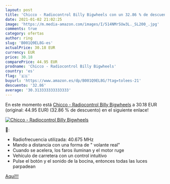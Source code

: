 ```yaml
---
layout: post
title: 'Chicco - Radiocontrol Billy Bigwheels con un 32.86 % de descuento'
date: 2021-01-02 21:02:25
image: 'https://m.media-amazon.com/images/I/514NMrSUw3L._SL200_.jpg'
comments: true
category: ofertas
author: ring
slug: 'B001Q9EL8G-es'
actualPrice: 30.18 EUR
currency: EUR
price: 30.18
comparePrice: 44.95 EUR
prodname: 'Chicco - Radiocontrol Billy Bigwheels'
country: 'es'
flag: '🇪🇸'
buyurl: 'https://www.amazon.es/dp/B001Q9EL8G/?tag=tolees-21'
descuento: '32.86'
average: '30.313333333333333'
---
```


En este momento está [Chicco - Radiocontrol Billy Bigwheels](https://www.amazon.es/dp/B001Q9EL8G/?tag=tolees-21) a 30.18 EUR (original: 44.95 EUR) (32.86 %  de descuento) en el siguiente enlace!

[![Chicco - Radiocontrol Billy Bigwheels](https://m.media-amazon.com/images/I/514NMrSUw3L._SL200_.jpg)](https://www.amazon.es/dp/B001Q9EL8G/?tag=tolees-21)

🔎:

- Radiofrecuencia utilizada: 40.675 MHz
- Mando a distancia con una forma de " volante real"
- Cuando se acelera, los faros iluminan y el motor ruge
- Vehículo de carretera con un control intuitivo
- Pulse el botón y el sonido de la bocina, entonces todas las luces parpadean

[Aquí!!!](https://www.amazon.es/dp/B001Q9EL8G/?tag=tolees-21)
